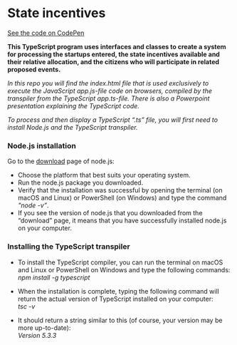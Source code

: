 # State incentives
[See the code on CodePen](https://codepen.io/marcellocomandulli/pen/QWXaNdZ)

**This TypeScript program uses interfaces and classes to create a system for processing the startups entered, the state incentives 
available and their relative allocation, and the citizens who will participate in related proposed events.**

*In this repo you will find the index.html file that is used exclusively to execute the JavaScript app.js-file code on browsers, compiled by the transpiler from the TypeScript app.ts-file. There is also a Powerpoint presentation explaining the TypeScript code.*

*To process and then display a TypeScript “.ts” file, you will first need to install Node.js and the TypeScript transpiler.*
### Node.js installation

Go to the [download](https://nodejs.org/en/download/) page of node.js: 
* Choose the platform that best suits your operating system.
* Run the node.js package you downloaded.
* Verify that the installation was successful by opening the terminal (on macOS and Linux) or PowerShell (on Windows) and type the command *"node -v”*. 
* If you see the version of node.js that you downloaded from the “download” page, it means that you have successfully installed node.js on your computer.

### Installing the TypeScript transpiler
* To install the TypeScript compiler, you can run the terminal on macOS and Linux or PowerShell on Windows and type the following commands:
 *npm install -g typescript*

* When the installation is complete, typing the following command will return the actual version of TypeScript installed on your computer:   
 *tsc -v*

* It should return a string similar to this (of course, your version may be more up-to-date):                                          
*Version 5.3.3*


